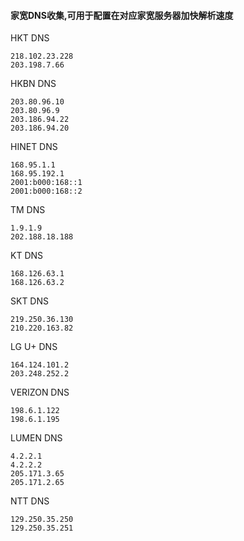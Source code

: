 #### 家宽DNS收集,可用于配置在对应家宽服务器加快解析速度

HKT DNS
```
218.102.23.228
203.198.7.66
```

HKBN DNS
```
203.80.96.10
203.80.96.9
203.186.94.22
203.186.94.20
```

HINET DNS
```
168.95.1.1
168.95.192.1
2001:b000:168::1
2001:b000:168::2
```

TM DNS
```
1.9.1.9
202.188.18.188
```

KT DNS
```
168.126.63.1
168.126.63.2
```

SKT DNS
```
219.250.36.130
210.220.163.82
```

LG U+ DNS
```
164.124.101.2
203.248.252.2
```

VERIZON DNS
```
198.6.1.122
198.6.1.195
```

LUMEN DNS
```
4.2.2.1
4.2.2.2
205.171.3.65
205.171.2.65
```

NTT DNS
```
129.250.35.250
129.250.35.251
```
